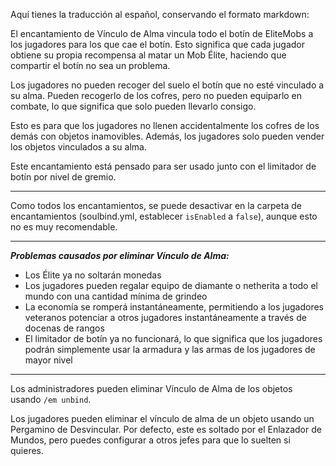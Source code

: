 Aquí tienes la traducción al español, conservando el formato markdown:

El encantamiento de Vínculo de Alma vincula todo el botín de EliteMobs a los jugadores para los que cae el botín. Esto significa que cada jugador obtiene su propia recompensa al matar un Mob Élite, haciendo que compartir el botín no sea un problema.

Los jugadores no pueden recoger del suelo el botín que no esté vinculado a su alma. Pueden recogerlo de los cofres, pero no pueden equiparlo en combate, lo que significa que solo pueden llevarlo consigo.

Esto es para que los jugadores no llenen accidentalmente los cofres de los demás con objetos inamovibles. Además, los jugadores solo pueden vender los objetos vinculados a su alma.

Este encantamiento está pensado para ser usado junto con el limitador de botín por nivel de gremio.

***

Como todos los encantamientos, se puede desactivar en la carpeta de encantamientos (soulbind.yml, establecer `isEnabled` a `false`), aunque esto no es muy recomendable.

***

***Problemas causados por eliminar Vínculo de Alma:***
- Los Élite ya no soltarán monedas
- Los jugadores pueden regalar equipo de diamante o netherita a todo el mundo con una cantidad mínima de grindeo
- La economía se romperá instantáneamente, permitiendo a los jugadores veteranos potenciar a otros jugadores instantáneamente a través de docenas de rangos
- El limitador de botín ya no funcionará, lo que significa que los jugadores podrán simplemente usar la armadura y las armas de los jugadores de mayor nivel

***

Los administradores pueden eliminar Vínculo de Alma de los objetos usando `/em unbind`.

Los jugadores pueden eliminar el vínculo de alma de un objeto usando un Pergamino de Desvincular. Por defecto, este es soltado por el Enlazador de Mundos, pero puedes configurar a otros jefes para que lo suelten si quieres.
